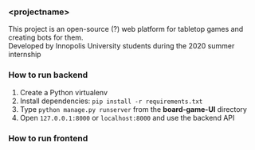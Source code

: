 ### \<projectname\>
This project is an open-source (?) web platform for tabletop games and creating bots for them.  
Developed by Innopolis University students during the 2020 summer internship
### How to run backend
1. Create a Python virtualenv
1. Install dependencies: `pip install -r requirements.txt`
1. Type `python manage.py runserver` from the __board-game-UI__ directory
1. Open `127.0.0.1:8000` or `localhost:8000` and use the backend API
### How to run frontend